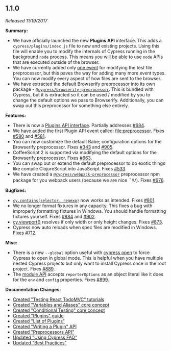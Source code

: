 ## 1.1.0

_Released 11/19/2017_

**Summary:**

- We have officially launched the new **Plugins API** interface. This adds a
  `cypress/plugins/index.js` file to new and existing projects. Using this file
  will enable you to modify the internals of Cypress running in the background
  `node` process. This means you will be able to use `node` APIs that are
  executed outside of the browser.
- We have currently added only
  [one event](/api/plugins/writing-a-plugin#List-of-events) for modifying the
  test file preprocessor, but this paves the way for adding many more event
  types. You can now modify every aspect of how files are sent to the browser.
- We have extracted the default Browserify preprocessor into its own package -
  [`@cypress/browserify-preprocessor`](https://github.com/cypress-io/cypress-browserify-preprocessor).
  This is bundled with Cypress, but it is extracted so it can be used / modified
  by you to change the default options we pass to Browserify. Additionally, you
  can swap out this preprocessor for something else entirely.

**Features:**

- There is now a [Plugins API interface](/guides/tooling/plugins-guide).
  Partially addresses [#684](https://github.com/cypress-io/cypress/issues/684).
- We have added the first Plugin API event called:
  [file:preprocessor](/api/plugins/writing-a-plugin#List-of-events). Fixes
  [#580](https://github.com/cypress-io/cypress/issues/580) and
  [#581](https://github.com/cypress-io/cypress/issues/581).
- You can now customize the default Babe; configuration options for the
  Browserify preprocessor. Fixes
  [#343](https://github.com/cypress-io/cypress/issues/343) and
  [#905](https://github.com/cypress-io/cypress/issues/905).
- CoffeeScript 2 is supported via modifying the default options for the
  Browserify preprocessor. Fixes
  [#663](https://github.com/cypress-io/cypress/issues/663).
- You can swap out or extend the default preprocessor to do exotic things like
  compile ClojureScript into JavaScript. Fixes
  [#533](https://github.com/cypress-io/cypress/issues/533).
- We have created a
  [`@cypress/webpack-preprocessor`](https://github.com/cypress-io/cypress/tree/master/npm/webpack-preprocessor)
  preprocessor npm package for you webpack users (because we are nice ￰ ﾟﾘﾉ).
  Fixes [#676](https://github.com/cypress-io/cypress/issues/676).

**Bugfixes:**

- [`cy.contains(selector, regexp)`](/api/commands/contains) now works as
  intended. Fixes [#801](https://github.com/cypress-io/cypress/issues/801).
- We no longer format fixtures in any capacity. This fixes a bug with improperly
  formatting fixtures in Windows. You should handle formatting fixtures
  yourself. Fixes [#884](https://github.com/cypress-io/cypress/issues/884) and
  [#902](https://github.com/cypress-io/cypress/issues/902).
- [cy.viewport()](/api/commands/viewport) resolves if only width or only height
  changes. Fixes [#873](https://github.com/cypress-io/cypress/issues/873).
- Cypress now auto reloads when spec files are modified in Windows. Fixes
  [#712](https://github.com/cypress-io/cypress/issues/712).

**Misc:**

- There is a new `--global` option useful with
  [cypress open](/guides/guides/command-line#cypress-open) to force Cypress to
  open in global mode. This is helpful when you have multiple nested Cypress
  projects but only want to install Cypress once in the root project. Fixes
  [#889](https://github.com/cypress-io/cypress/issues/889).
- The [module API](/guides/guides/module-api) accepts `reporterOptions` as an
  object literal like it does for the `env` and `config` properties. Fixes
  [#899](https://github.com/cypress-io/cypress/issues/899).

**Documentation Changes:**

- [Created "Testing React TodoMVC" tutorials](/examples/examples/tutorials)
- [Created "Variables and Aliases" core concept](/guides/core-concepts/variables-and-aliases)
- [Created "Conditional Testing" core concept](/guides/core-concepts/conditional-testing)
- [Created "Plugins" guide](/guides/tooling/plugins-guide)
- [Created "List of Plugins"](/plugins/directory)
- [Created "Writing a Plugin" API](/api/plugins/writing-a-plugin)
- [Created "Preprocessors API"](/api/plugins/preprocessors-api)
- [Updated "Using Cypress FAQ"](/faq/questions/using-cypress-faq)
- [Updated "Best Practices"](/guides/references/best-practices)
